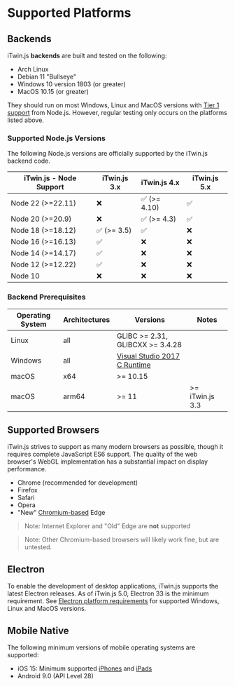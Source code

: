 # Supported Platforms

## Backends

iTwin.js **backends** are built and tested on the following:

- Arch Linux
- Debian 11 "Bullseye"
- Windows 10 version 1803 (or greater)
- MacOS 10.15 (or greater)

They should run on most Windows, Linux and MacOS versions with [Tier 1 support](https://github.com/nodejs/node/blob/master/BUILDING.md#platform-list) from Node.js. However, regular testing only occurs on the platforms listed above.

### Supported Node.js Versions

The following Node.js versions are officially supported by the iTwin.js backend code.

| iTwin.js - Node Support | iTwin.js 3.x | iTwin.js 4.x | iTwin.js 5.x |
| ----------------------- | ------------ | ------------ | ------------ |
| Node 22 (>=22.11)       | ❌           | ✅ (>= 4.10) | ✅          |
| Node 20 (>=20.9)        | ❌           | ✅ (>= 4.3)  | ✅          |
| Node 18 (>=18.12)       | ✅ (>= 3.5)  | ✅           | ❌          |
| Node 16 (>=16.13)       | ✅           | ❌           | ❌          |
| Node 14 (>=14.17)       | ✅           | ❌           | ❌          |
| Node 12 (>=12.22)       | ✅           | ❌           | ❌          |
| Node 10                 | ❌           | ❌           | ❌          |

### Backend Prerequisites

| Operating System | Architectures | Versions                                                                                                           | Notes           |
| ---------------- | ------------- | ------------------------------------------------------------------------------------------------------------------ | --------------- |
| Linux            | all           | GLIBC >= 2.31, GLIBCXX >= 3.4.28                                                                                   |                 |
| Windows          | all           | [Visual Studio 2017 C Runtime](https://support.microsoft.com/help/2977003/the-latest-supported-visual-c-downloads) |                 |
| macOS            | x64           | >= 10.15                                                                                                           |                 |
| macOS            | arm64         | >= 11                                                                                                              | >= iTwin.js 3.3 |

## Supported Browsers

iTwin.js strives to support as many modern browsers as possible, though it requires complete JavaScript ES6 support. The quality of the web browser's WebGL implementation has a substantial impact on display performance.

- Chrome (recommended for development)
- Firefox
- Safari
- Opera
- "New" [Chromium-based](https://www.microsoft.com/edge) Edge

> Note: Internet Explorer and "Old" Edge are **not** supported

> Note: Other Chromium-based browsers will likely work fine, but are untested.

## Electron

To enable the development of desktop applications, iTwin.js supports the latest Electron releases. As of iTwin.js 5.0, Electron 33 is the minimum requirement. See [Electron platform requirements](https://github.com/electron/electron/#platform-support) for supported Windows, Linux and MacOS versions.

## Mobile Native

The following minimum versions of mobile operating systems are supported:

- iOS 15: Minimum supported [iPhones](https://support.apple.com/guide/iphone/supported-models-iphe3fa5df43/15.0/ios/15.0) and [iPads](https://support.apple.com/guide/ipad/supported-models-ipad213a25b2/15.0/ipados/15.0)
- Android 9.0 (API Level 28)
